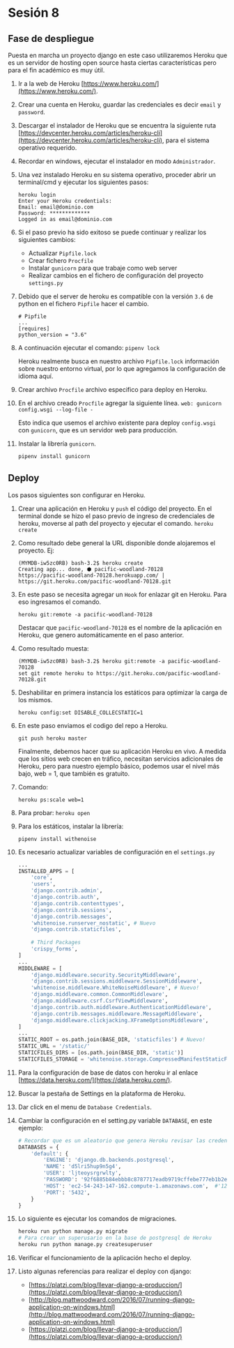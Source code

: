 # Sesión 8

## Fase de despliegue
Puesta en marcha un proyecto django en este caso utilizaremos Heroku que es un servidor de hosting open source hasta ciertas características pero para el fin académico es muy útil.

1. Ir a la web de Heroku [https://www.heroku.com/](https://www.heroku.com/).

2. Crear una cuenta en Heroku, guardar las credenciales es decir `email` y `password`.

2. Descargar el instalador de Heroku que se encuentra la siguiente ruta [https://devcenter.heroku.com/articles/heroku-cli](https://devcenter.heroku.com/articles/heroku-cli), para el sistema operativo requerido.

3. Recordar en windows, ejecutar el instalador en modo `Administrador`.

4. Una vez instalado Heroku en su sistema operativo, proceder abrir un terminal/cmd y ejecutar los siguientes pasos:
    
    ```
    heroku login
    Enter your Heroku credentials:
    Email: email@dominio.com
    Password: *************
    Logged in as email@dominio.com
    ```

5. Si el paso previo ha sido exitoso se puede continuar y realizar los siguientes cambios:

    * Actualizar `Pipfile.lock`
    * Crear fichero `Procfile`
    * Instalar `gunicorn` para que trabaje como web server
    * Realizar cambios en el fichero de configuración del proyecto `settings.py`

6. Debido que el server de heroku es compatible con la versión `3.6` de python en el fichero `Pipfile` hacer el cambio.
    
    ```
    # Pipfile
    ...
    [requires]
    python_version = "3.6"
    ```

7. A continuación ejecutar el comando:
    ```pipenv lock```

    Heroku realmente busca en nuestro archivo `Pipfile.lock` información sobre nuestro entorno virtual, por lo que agregamos la configuración de idioma aquí.

8. Crear archivo `Procfile` archivo especifico para deploy en Heroku.

9. En el archivo creado `Procfile` agregar la siguiente línea.
    ```web: gunicorn config.wsgi --log-file -```

    Esto indica que usemos el archivo existente para deploy `config.wsgi` con `gunicorn`, que es un servidor web para producción.

10. Instalar la librería `gunicorn`.
    
    ```python
    pipenv install gunicorn
    ```

## Deploy

Los pasos siguientes son configurar en Heroku.

1. Crear una aplicación en Heroku y `push` el código del proyecto.
    En el terminal donde se hizo el paso previo de ingreso de credenciales de heroku, moverse al path del proyecto y ejecutar el comando.
    `heroku create`

2. Como resultado debe general la URL disponible donde alojaremos el proyecto. Ej:
    
    ```
    (MYMDB-iw5zc0RB) bash-3.2$ heroku create
    Creating app... done, ⬢ pacific-woodland-70128
    https://pacific-woodland-70128.herokuapp.com/ | https://git.heroku.com/pacific-woodland-70128.git
    ```

3. En este paso se necesita agregar un `Hook` for enlazar git en Heroku. Para eso ingresamos el comando.

    ```
    heroku git:remote -a pacific-woodland-70128
    ```
    Destacar que `pacific-woodland-70128` es el nombre de la aplicación en Heroku, que genero automáticamente en el paso anterior.

4. Como resultado muesta:

    ```
    (MYMDB-iw5zc0RB) bash-3.2$ heroku git:remote -a pacific-woodland-70128
    set git remote heroku to https://git.heroku.com/pacific-woodland-70128.git
    ```

5. Deshabilitar en primera instancia los estáticos para optimizar la carga de los mismos.

    ```
    heroku config:set DISABLE_COLLECSTATIC=1
    ```

6. En este paso enviamos el codigo del repo a Heroku.

    ```
    git push heroku master
    ```

    Finalmente, debemos hacer que su aplicación Heroku en vivo. A medida que los sitios web crecen en tráfico, necesitan servicios adicionales de Heroku, pero para nuestro ejemplo básico, podemos usar el nivel más bajo, web = 1, que también es gratuito.

7. Comando:

    ```
    heroku ps:scale web=1
    ```
8. Para probar: `heroku open`

9. Para los estáticos, instalar la librería:

    ```
    pipenv install withenoise
    ```

10. Es necesario actualizar variables de configuración en el `settings.py`

    ```python
    ...
    INSTALLED_APPS = [
        'core',
        'users',
        'django.contrib.admin',
        'django.contrib.auth',
        'django.contrib.contenttypes',
        'django.contrib.sessions',
        'django.contrib.messages',
        'whitenoise.runserver_nostatic', # Nuevo
        'django.contrib.staticfiles',
        
        # Third Packages 
        'crispy_forms',
    ]    
    ...
    MIDDLEWARE = [
        'django.middleware.security.SecurityMiddleware',
        'django.contrib.sessions.middleware.SessionMiddleware',
        'whitenoise.middleware.WhiteNoiseMiddleware', # Nuevo!
        'django.middleware.common.CommonMiddleware',
        'django.middleware.csrf.CsrfViewMiddleware',
        'django.contrib.auth.middleware.AuthenticationMiddleware',
        'django.contrib.messages.middleware.MessageMiddleware',
        'django.middleware.clickjacking.XFrameOptionsMiddleware',
    ]
    ...
    STATIC_ROOT = os.path.join(BASE_DIR, 'staticfiles') # Nuevo!
    STATIC_URL = '/static/'
    STATICFILES_DIRS = [os.path.join(BASE_DIR, 'static')]
    STATICFILES_STORAGE = 'whitenoise.storage.CompressedManifestStaticFilesStorage' # Nuevo
    ```

11. Para la configuración de base de datos con heroku ir al enlace [https://data.heroku.com/](https://data.heroku.com/).

12. Buscar la pestaña de Settings en la plataforma de Heroku.

13. Dar click en el menu de `Database Credentials`.

14. Cambiar la configuración en el setting.py variable `DATABASE`, en este ejemplo:
    
    ```python
    # Recordar que es un aleatorio que genera Heroku revisar las credenciales y hacer los cambios en DATABASES.
    DATABASES = {
        'default': {
            'ENGINE': 'django.db.backends.postgresql',
            'NAME': 'd5lri5hup9n5g4',
            'USER': 'ljteoysrgrwlty',
            'PASSWORD': '92f6885b84ebbb8c8787717eadb9719cffebe777eb1b2eae5121cc5f4ea5b1d8',
            'HOST': 'ec2-54-243-147-162.compute-1.amazonaws.com',  #'127.0.0.1',
            'PORT': '5432',
        }
    }   
    ```

15. Lo siguiente es ejecutar los comandos de migraciones.

    ```python
    heroku run python manage.py migrate
    # Para crear un superusario en la base de postgresql de Heroku
    heroku run python manage.py createsuperuser
    ```

16. Verificar el funcionamiento de la aplicación hecho el deploy. 
17. Listo algunas referencias para realizar el deploy con django:

    * [https://platzi.com/blog/llevar-django-a-produccion/](https://platzi.com/blog/llevar-django-a-produccion/)
    * [http://blog.mattwoodward.com/2016/07/running-django-application-on-windows.html](http://blog.mattwoodward.com/2016/07/running-django-application-on-windows.html)
    * [https://platzi.com/blog/llevar-django-a-produccion/](https://platzi.com/blog/llevar-django-a-produccion/)